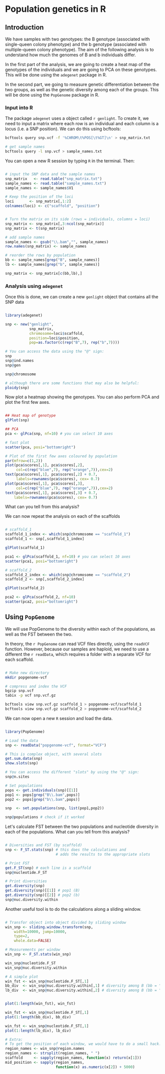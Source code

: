 # Population genetics in R

## Introduction

We have samples with two genotypes: the B genotype (associated with single-queen colony phenotype) and the b genotype (associated with multiple-queen colony phenotype). The aim of the following analysis is to understand how much the genomes of B and b individuals differ.

In the first part of the analysis, we are going to create a heat map of the genotypes of the individuals and we are going to PCA on these genotypes. This will be done using the `adegenet` package in R.

In the second part, we going to measure genetic differentiation between the two groups, as well as the genetic diversity among each of the groups. This will be done using the `PopGenome` package in R.

### Input into R

The package `adegenet` uses a object called `r genlight`. To create it, we need to input a matrix where each row is an individual and each column is a locus (i.e. a SNP position). We can do this using bcftools:

```sh
bcftools query snp.vcf -f '%CHROM\t%POS[\t%GT]\n' > snp_matrix.txt

# get sample names
bcftools query -l snp.vcf > sample_names.txt

```

You can open a new R session by typing `R` in the terminal. Then:

```r

# input the SNP data and the sample names
snp_matrix   <- read.table("snp_matrix.txt")
sample_names <- read.table("sample_names.txt")
sample_names <- sample_names$V1

# Keep the position of the loci
loci       <- snp_matrix[,1:2]
colnames(loci) <- c("scaffold", "position")


# Turn the matrix on its side (rows = individuals, columns = loci)
snp_matrix <- snp_matrix[,3:ncol(snp_matrix)]
snp_matrix <- t(snp_matrix)

# add sample names
sample_names <- gsub("\\.bam","", sample_names)
row.names(snp_matrix) <- sample_names

# reorder the rows by population
bb <- sample_names[grep("B", sample_names)]
lb <- sample_names[grep("b", sample_names)]

snp_matrix <- snp_matrix[c(bb,lb),]

```

### Analysis using `adegenet`

Once this is done, we can create a new `genlight` object that contains all the SNP data

```r

library(adegenet)

snp <- new("genlight",
           snp_matrix,
           chromosome=loci$scaffold,
           position=loci$position,
           pop=as.factor(c(rep("B",7), rep("b",7))))

# You can access the data using the "@" sign:
snp
snp@ind.names
snp@gen

snp@chromosome

# although there are some functions that may also be helpful:
ploidy(snp)

```

Now plot a heatmap showing the genotypes. You can also perform PCA and plot the first few axes.

```r

## Heat map of genotype
glPlot(snp)

## PCA
pca <- glPca(snp, nf=10) # you can select 10 axes

# fast plot
scatter(pca, posi="bottomright")

# Plot of the first few axes coloured by population
par(mfrow=c(1,2))
plot(pca$scores[,1], pca$scores[,2],
     col=c(rep("blue",7), rep("orange",7)),cex=2)
text(pca$scores[,1], pca$scores[,2] + 0.7,
     labels=rownames(pca$scores), cex= 0.7)
plot(pca$scores[,1], pca$scores[,3],
     col=c(rep("blue",7), rep("orange",7)),cex=2)
text(pca$scores[,1], pca$scores[,3] + 0.7,
    labels=rownames(pca$scores), cex= 0.7)

```

What can you tell from this analysis?

We can now repeat the analysis on each of the scaffolds

```r

# scaffold_1
scaffold_1_index <- which(snp@chromosome == "scaffold_1")
scaffold_1 <- snp[,scaffold_1_index]

glPlot(scaffold_1)

pca1 <- glPca(scaffold_1, nf=10) # you can select 10 axes
scatter(pca1, posi="bottomright")

# scaffold_2
scaffold_2_index <- which(snp@chromosome == "scaffold_2")
scaffold_2 <- snp[,scaffold_2_index]

glPlot(scaffold_2)

pca2 <- glPca(scaffold_2, nf=10)
scatter(pca2, posi="bottomright")

```

## Using `PopGenome`

We will use PopGenome to the diversity within each of the populations, as well as the FST between the two.

In theory, the `r PopGenome` can read VCF files directly, using the `readVCF` function. However, because our samples are haploid, we need to use a different the `r readData`, which requires a folder with  a separate VCF for each scaffold.

```sh

# Make new directory
mkdir popgenome-vcf

# compress and index the VCF
bgzip snp.vcf
tabix -p vcf snp.vcf.gz

bcftools view snp.vcf.gz scaffold_1 > popgenome-vcf/scaffold_1
bcftools view snp.vcf.gz scaffold_2 > popgenome-vcf/scaffold_2

```

We can now open a new `R` session and load the data.

```r

library(PopGenome)

# Load the data
snp <- readData("popgenome-vcf", format="VCF")

# This is complex object, with several slots
get.sum.data(snp)
show.slots(snp)

# You can access the different "slots" by using the "@" sign:
snp@n.sites

# Set populations
pops <- get.individuals(snp)[[1]]
pop1 <- pops[grep("B\\.bam",pops)]
pop2 <- pops[grep("b\\.bam",pops)]

snp  <- set.populations(snp, list(pop1,pop2))

snp@populations # check if it worked

```

Let's calculate FST between the two populations and nucleotide diversity in each of the populations. What can you tell from this analysis?

```r

# Diversities and FST (by scaffold)
snp <- F_ST.stats(snp) # this does the calculations and 
                       # adds the results to the appropriate slots

# Print FST
get.F_ST(snp) # each line is a scaffold
snp@nucleotide.F_ST

# Print diversities
get.diversity(snp)
get.diversity(snp)[[1]] # pop1 (B)
get.diversity(snp)[[2]] # pop2 (b)
snp@nuc.diversity.within

```

Another useful tool is to do the calculations along a sliding window.

```r

# Transfor object into object divided by sliding window
win_snp <- sliding.window.transform(snp, 
    width=10000, jump=10000, 
    type=2,
    whole.data=FALSE)

# Measurements per window
win_snp <- F_ST.stats(win_snp)

win_snp@nucleotide.F_ST
win_snp@nuc.diversity.within

# A simple plot
win_fst <- win_snp@nucleotide.F_ST[,1]
bb_div  <- win_snp@nuc.diversity.within[,1] # diversity among B (bb = "big B")
lb_div  <- win_snp@nuc.diversity.within[,2] # diversity among B (bb = "little B")


plot(1:length(win_fst), win_fst)

win_fst <- win_snp@nucleotide.F_ST[,1]
plot(1:length(bb_div), bb_div)

win_fst <- win_snp@nucleotide.F_ST[,1]
plot(1:length(lb_div), lb_div)

# Extra:
# To get the position of each window, we would have to do a small hack:
region_names <- win_snp@region.names
region_names <- strsplit(region_names, " ")
scaffold     <- sapply(region_names, function(x) return(x[1]))
mid_position <- sapply(region_names,
                       function(x) as.numeric(x[2]) + 5000)

```


